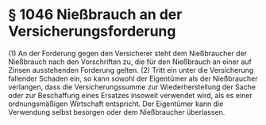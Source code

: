 # § 1046 Nießbrauch an der Versicherungsforderung
(1) An der Forderung gegen den Versicherer steht dem Nießbraucher der Nießbrauch nach den Vorschriften zu, die für den Nießbrauch an einer auf Zinsen ausstehenden Forderung gelten.
(2) Tritt ein unter die Versicherung fallender Schaden ein, so kann sowohl der Eigentümer als der Nießbraucher verlangen, dass die Versicherungssumme zur Wiederherstellung der Sache oder zur Beschaffung eines Ersatzes insoweit verwendet wird, als es einer ordnungsmäßigen Wirtschaft entspricht. Der Eigentümer kann die Verwendung selbst besorgen oder dem Nießbraucher überlassen.